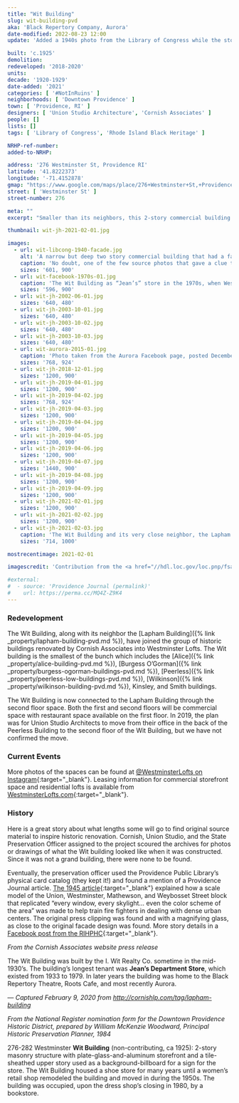 ```yaml
---
title: "Wit Building"
slug: wit-building-pvd
aka: 'Black Repertory Company, Aurora'
date-modified: 2022-08-23 12:00
update: 'Added a 1940s photo from the Library of Congress while the storefront was Jean’s Department Store'

built: 'c.1925'
demolition:
redeveloped: '2018-2020'
units:
decade: '1920-1929'
date-added: '2021'
categories: [ '#NotInRuins' ]
neighborhoods: [ 'Downtown Providence' ]
town: [ 'Providence, RI' ]
designers: [ 'Union Studio Architecture', 'Cornish Associates' ]
people: []
lists: []
tags: [ 'Library of Congress', 'Rhode Island Black Heritage' ]

NRHP-ref-number:
added-to-NRHP:

address: '276 Westminster St, Providence RI'
latitude: '41.8222373'
longitude: '-71.4152878'
gmap: "https://www.google.com/maps/place/276+Westminster+St,+Providence,+RI+02903/@41.8222373,-71.4152878,17z/data=!3m1!4b1!4m5!3m4!1s0x89e445139d9a5935:0xd4f8ef488e7a81a6!8m2!3d41.8222373!4d-71.4130991"
street: [ 'Westminster St' ]
street-number: 276

meta: ""
excerpt: "Smaller than its neighbors, this 2-story commercial building joined the ranks of its neightbors in the collective called “Westminster Lofts”"

thumbnail: wit-jh-2021-02-01.jpg

images:
  - url: wit-libcong-1940-facade.jpg
    alt: 'A narrow but deep two story commercial building that had a fairly non-descript façade until the architects for the redevelopment conducted deep research to replicate what might have been an obsidian glass tile façade with large commercial window openings'
    caption: 'No doubt, one of the few source photos that gave a clue to the renovation architects about what the building might have looked like beneath the mid-century veneer that destroyed the original façade. “Hanging Christmas decorations in Providence, Rhode Island,” December 1940, Jack Delano, photographer. Farm Security Administration - Office of War Information Photograph Collection (Library of Congress).'
    sizes: '601, 900'
  - url: wit-facebook-1970s-01.jpg
    caption: 'The Wit Building as “Jean’s” store in the 1970s, when Westminster Street was a pedestrian mall and commercial-building style tended towards flat surfaces with very little ornamentation. Contributed by David Doiron from Facebook'
    sizes: '596, 900'
  - url: wit-jh-2002-06-01.jpg
    sizes: '640, 480'
  - url: wit-jh-2003-10-01.jpg
    sizes: '640, 480'
  - url: wit-jh-2003-10-02.jpg
    sizes: '640, 480'
  - url: wit-jh-2003-10-03.jpg
    sizes: '640, 480'
  - url: wit-aurora-2015-01.jpg
    caption: 'Photo taken from the Aurora Facebook page, posted December 2015'
    sizes: '768, 924'
  - url: wit-jh-2018-12-01.jpg
    sizes: '1200, 900'
  - url: wit-jh-2019-04-01.jpg
    sizes: '1200, 900'
  - url: wit-jh-2019-04-02.jpg
    sizes: '768, 924'
  - url: wit-jh-2019-04-03.jpg
    sizes: '1200, 900'
  - url: wit-jh-2019-04-04.jpg
    sizes: '1200, 900'
  - url: wit-jh-2019-04-05.jpg
    sizes: '1200, 900'
  - url: wit-jh-2019-04-06.jpg
    sizes: '1200, 900'
  - url: wit-jh-2019-04-07.jpg
    sizes: '1440, 900'
  - url: wit-jh-2019-04-08.jpg
    sizes: '1200, 900'
  - url: wit-jh-2019-04-09.jpg
    sizes: '1200, 900'
  - url: wit-jh-2021-02-01.jpg
    sizes: '1200, 900'
  - url: wit-jh-2021-02-02.jpg
    sizes: '1200, 900'
  - url: wit-jh-2021-02-03.jpg
    caption: 'The Wit Building and its very close neighbor, the Lapham Building, now joined at the second floor'
    sizes: '714, 1000'

mostrecentimage: 2021-02-01

imagescredit: 'Contribution from the <a href="//hdl.loc.gov/loc.pnp/fsa.8a34929" target="_blank">Library of Congress</a> and the David Doiron and Aurora Facebook pages'

#external:
#  - source: 'Providence Journal (permalink)'
#    url: https://perma.cc/MQ4Z-Z9K4
---
```


### Redevelopment

The Wit Building, along with its neighbor the [Lapham Building]({% link _property/lapham-building-pvd.md %}), have joined the group of historic buildings renovated by Cornish Associates into Westminster Lofts. The Wit building is the smallest of the bunch which includes the [Alice]({% link _property/alice-building-pvd.md %}), [Burgess O’Gorman]({% link _property/burgess-ogorman-buildings-pvd.md %}), [Peerless]({% link _property/peerless-low-buildings-pvd.md %}), [Wilkinson]({% link _property/wilkinson-building-pvd.md %}), Kinsley, and Smith buildings.

The Wit Building is now connected to the Lapham Building through the second floor space. Both the first and second floors will be commercial space with restaurant space available on the first floor. In 2019, the plan was for Union Studio Architects to move from their office in the back of the Peerless Building to the second floor of the Wit Building, but we have not confirmed the move.


### Current Events

More photos of the spaces can be found at [@WestminsterLofts on Instagram](//www.instagram.com/westminsterlofts/){:target="_blank"}. Leasing information for commercial storefront space and residential lofts is available from [WestminsterLofts.com](//westminsterlofts.com){:target="_blank"}.


### History

Here is a great story about what lengths some will go to find original source material to inspire historic renovation. Cornish, Union Studio, and the State Preservation Officer assigned to the project scoured the archives for photos or drawings of what the Wit building looked like when it was constructed. Since it was not a grand building, there were none to be found.

Eventually, the preservation officer used the Providence Public Library’s physical card catalog (they kept it!) and found a mention of a Providence Journal article. [The 1945 article](//provlibdigital.org/islandora/object/islandora%3A5633){:target="_blank"} explained how a scale model of the Union, Westminster, Mathewson, and Weybosset Street block that replicated “every window, every skylight… even the color scheme of the area” was made to help train fire fighters in dealing with dense urban centers. The original press clipping was found and with a magnifying glass, as close to the original facade design was found. More story details in a [Facebook post from the RIHPHC](//www.facebook.com/rihphc/posts/2698666850398854){:target="_blank"}.


_From the Cornish Associates website press release_

The Wit Building was built by the I. Wit Realty Co. sometime in the mid-1930’s. The building’s longest tenant was **Jean’s Department Store**, which existed from 1933 to 1979. In later years the building was home to the Black Repertory Theatre, Roots Cafe, and most recently Aurora.

— _Captured February 9, 2020 from http://cornishlp.com/tag/lapham-building_


_From the National Register nomination form for the Downtown Providence Historic District, prepared by William McKenzie Woodward, Principal Historic Preservation Planner, 1984_

276-282 Westminster **Wit Building** (non-contributing, ca 1925): 2-story masonry structure with plate-glass-and-aluminum storefront and a tile-sheathed upper story used as a background-billboard for a sign for the store. The Wit Building housed a shoe store for many years until a women’s retail shop remodeled the building and moved in during the 1950s. The building was occupied, upon the dress shop’s closing in 1980, by a bookstore.
